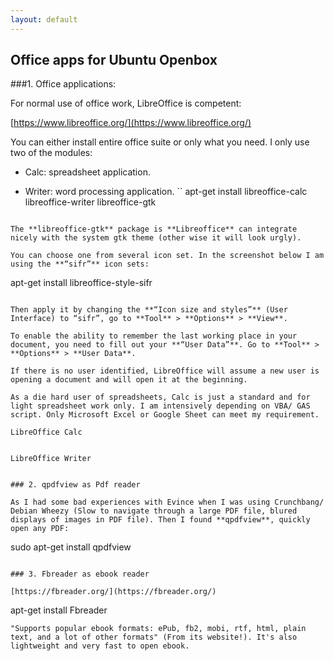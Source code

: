 ```yaml
---
layout: default
---
```


## Office apps for Ubuntu Openbox

###1. Office applications:

For normal use of office work, LibreOffice is competent:

[https://www.libreoffice.org/](https://www.libreoffice.org/)

You can either install entire office suite or only what you need. I only use two of the modules:

* Calc: spreadsheet application.

* Writer: word processing application.
``
apt-get install libreoffice-calc libreoffice-writer libreoffice-gtk
```

The **libreoffice-gtk** package is **Libreoffice** can integrate nicely with the system gtk theme (other wise it will look urgly).

You can choose one from several icon set. In the screenshot below I am using the **“sifr”** icon sets:
```
apt-get install libreoffice-style-sifr
```

Then apply it by changing the **“Icon size and styles”** (User Interface) to “sifr”, go to **Tool** > **Options** > **View**.

To enable the ability to remember the last working place in your document, you need to fill out your **“User Data”**. Go to **Tool** > **Options** > **User Data**.

If there is no user identified, LibreOffice will assume a new user is opening a document and will open it at the beginning.

As a die hard user of spreadsheets, Calc is just a standard and for light spreadsheet work only. I am intensively depending on VBA/ GAS script. Only Microsoft Excel or Google Sheet can meet my requirement.

LibreOffice Calc


LibreOffice Writer


### 2. qpdfview as Pdf reader

As I had some bad experiences with Evince when I was using Crunchbang/ Debian Wheezy (Slow to navigate through a large PDF file, blured displays of images in PDF file). Then I found **qpdfview**, quickly open any PDF:
```
sudo apt-get install qpdfview
```

### 3. Fbreader as ebook reader

[https://fbreader.org/](https://fbreader.org/)
```
apt-get install Fbreader
```
"Supports popular ebook formats: ePub, fb2, mobi, rtf, html, plain text, and a lot of other formats" (From its website!). It's also lightweight and very fast to open ebook.
